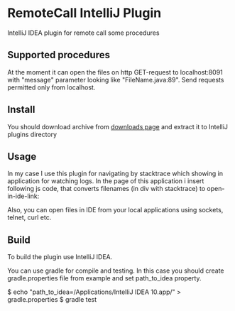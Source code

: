 RemoteCall IntelliJ Plugin
===================

IntelliJ IDEA plugin for remote call some procedures

Supported procedures
--------------------------------

At the moment it can open the files on http GET-request to localhost:8091 with "message" parameter looking like "FileName.java:89".
Send requests permitted only from localhost.

Install
---------

You should download archive from [downloads page](https://github.com/Zolotov/RemoteCall/archives/master) and extract it to IntelliJ plugins directory

Usage
---------

In my case I use this plugin for navigating by stacktrace which showing in application for watching logs. In the page of this application i insert following js code, that converts filenames (in div with stacktrace) to open-in-ide-link:

<script src="http://gist.github.com/a4f5df7980018adf25c4.js"></script>

Also, you can open files in IDE from your local applications using sockets, telnet, curl etc.

Build
---------
To build the plugin use IntelliJ IDEA.

You can use gradle for compile and testing. In this case you should create gradle.properties file from example and set path_to_idea property.

  $ echo "path_to_idea=/Applications/IntelliJ IDEA 10.app/" > gradle.properties
  $ gradle test


